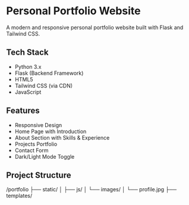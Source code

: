 # Personal Portfolio Website

A modern and responsive personal portfolio website built with Flask and Tailwind CSS.

## Tech Stack

- Python 3.x
- Flask (Backend Framework)
- HTML5
- Tailwind CSS (via CDN)
- JavaScript

## Features

- Responsive Design
- Home Page with Introduction
- About Section with Skills & Experience
- Projects Portfolio
- Contact Form
- Dark/Light Mode Toggle

## Project Structure

/portfolio
├── static/
│   ├── js/
│   └── images/
│       └── profile.jpg
├── templates/



